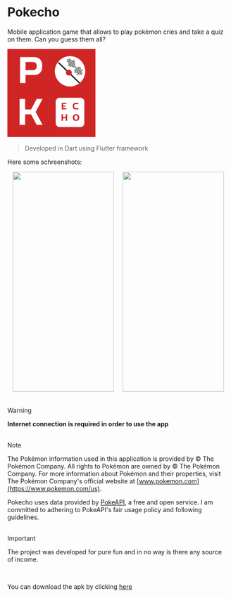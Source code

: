 # Pokecho
Mobile application game that allows to play pokèmon cries and take a quiz on them. Can you guess them all?

<img src="assets/img/pokecho_logo.png" width=200>

> Developed in Dart using Flutter framework

Here some schreenshots:
<div align ="center">
  <img src="https://github.com/VanniMaceria/PokEcho/assets/114587415/d88db6ff-417f-4f04-aaee-12c34e6c97e4" width="230" height="500"> &nbsp; &nbsp;
  <img src="https://github.com/VanniMaceria/PokEcho/assets/114587415/bc8af912-8126-4439-a89e-1f6c04ff6936" width="230" height="500">
</div>

<br>

> [!WARNING] 
> **Internet connection is required in order to use the app**
<br><br>

> [!NOTE]
> The Pokémon information used in this application is provided by © The Pokémon Company. All rights to Pokémon are owned by © The Pokémon Company. For more information about Pokémon and their properties, visit The Pokémon Company's official website at [www.pokemon.com](https://www.pokemon.com/us).
> 
> Pokecho uses data provided by [PokeAPI](https://pokeapi.co/), a free and open service. I am committed to adhering to PokeAPI's fair usage policy and following guidelines.
<br><br>

> [!IMPORTANT]
> The project was developed for pure fun and in no way is there any source of income.

<br>

You can download the apk by clicking [here](https://github.com/VanniMaceria/PokEcho/raw/master/app-release.apk) 
<br>

